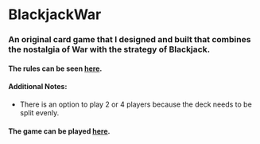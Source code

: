 # BlackjackWar
### An original card game that I designed and built that combines the nostalgia of War with the strategy of Blackjack.

#### The rules can be seen [here](https://www.reddit.com/r/GameVarz/comments/fo0d54/card_game_blackjack_war_2_or_4_players_war_with/).

#### Additional Notes:
- There is an option to play 2 or 4 players because the deck needs to be split evenly.

#### The game can be played [here](https://repl.it/@AaronLiftig/BlackjackWar).
